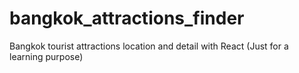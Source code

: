 # bangkok_attractions_finder
Bangkok tourist attractions location and detail with React (Just for a learning purpose)
